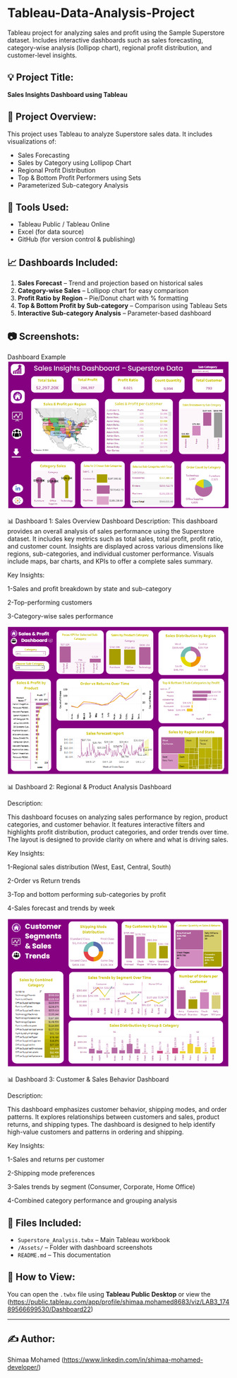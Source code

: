 # Tableau-Data-Analysis-Project
Tableau project for analyzing sales and profit using the Sample Superstore dataset. Includes interactive dashboards such as sales forecasting, category-wise analysis (lollipop chart), regional profit distribution, and customer-level insights.

## 💡 Project Title:
**Sales Insights Dashboard using Tableau**

## 📁 Project Overview:
This project uses Tableau to analyze Superstore sales data. It includes visualizations of:
- Sales Forecasting
- Sales by Category using Lollipop Chart
- Regional Profit Distribution
- Top & Bottom Profit Performers using Sets
- Parameterized Sub-category Analysis

## 🔧 Tools Used:
- Tableau Public / Tableau Online
- Excel (for data source)
- GitHub (for version control & publishing)

## 📈 Dashboards Included:
1. **Sales Forecast** – Trend and projection based on historical sales
2. **Category-wise Sales** – Lollipop chart for easy comparison
3. **Profit Ratio by Region** – Pie/Donut chart with % formatting
4. **Top & Bottom Profit by Sub-category** – Comparison using Tableau Sets
5. **Interactive Sub-category Analysis** – Parameter-based dashboard

## 📷 Screenshots:
 Dashboard Example   
 ![Dashboard](Assets/Sales_insights_Dashboard.png) 

📊 Dashboard 1: Sales Overview Dashboard
Description:
This dashboard provides an overall analysis of sales performance using the Superstore dataset. It includes key metrics such as total sales, total profit, profit ratio, and customer count. Insights are displayed across various dimensions like regions, sub-categories, and individual customer performance. Visuals include maps, bar charts, and KPIs to offer a complete sales summary.

Key Insights:

1-Sales and profit breakdown by state and sub-category

2-Top-performing customers

3-Category-wise sales performance


 ![Dashboard](Assets/Sales_Profit_Dashboard.png) 

📊 Dashboard 2: Regional & Product Analysis Dashboard

Description:

This dashboard focuses on analyzing sales performance by region, product categories, and customer behavior. It features interactive filters and highlights profit distribution, product categories, and order trends over time. The layout is designed to provide clarity on where and what is driving sales.

Key Insights:

1-Regional sales distribution (West, East, Central, South)

2-Order vs Return trends

3-Top and bottom performing sub-categories by profit

4-Sales forecast and trends by week

 ![Dashboard](Assets/Customer_Segments_Sales_Trends_Dashaboard.png) 

📊 Dashboard 3: Customer & Sales Behavior Dashboard

Description:

This dashboard emphasizes customer behavior, shipping modes, and order patterns. It explores relationships between customers and sales, product returns, and shipping types. The dashboard is designed to help identify high-value customers and patterns in ordering and shipping.

Key Insights:

1-Sales and returns per customer

2-Shipping mode preferences

3-Sales trends by segment (Consumer, Corporate, Home Office)

4-Combined category performance and grouping analysis


## 📂 Files Included:
- `Superstore_Analysis.twbx` – Main Tableau workbook
- `/Assets/` – Folder with dashboard screenshots
- `README.md` – This documentation

## 🚀 How to View:
You can open the `.twbx` file using **Tableau Public Desktop** or view the (https://public.tableau.com/app/profile/shimaa.mohamed8683/viz/LAB3_17489566699530/Dashboard22) 

---

## ✍️ Author:
Shimaa Mohamed 
(https://www.linkedin.com/in/shimaa-mohamed-developer/)
